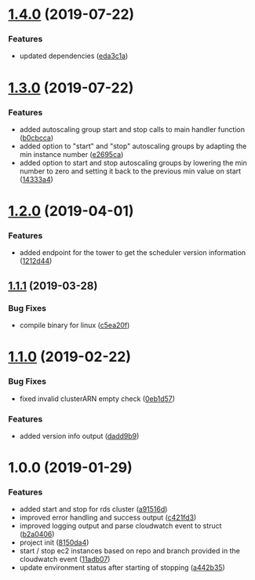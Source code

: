 # [1.4.0](https://github.com/auto-staging/scheduler/compare/1.3.0...1.4.0) (2019-07-22)


### Features

* updated dependencies ([eda3c1a](https://github.com/auto-staging/scheduler/commit/eda3c1a))

# [1.3.0](https://github.com/auto-staging/scheduler/compare/1.2.0...1.3.0) (2019-07-22)


### Features

* added autoscaling group start and stop calls to main handler function ([b0cbcca](https://github.com/auto-staging/scheduler/commit/b0cbcca))
* added option to "start" and "stop" autoscaling groups by adapting the min instance number ([e2695ca](https://github.com/auto-staging/scheduler/commit/e2695ca))
* added option to start and stop autoscaling groups by lowering the min number to zero and setting it back to the previous min value on start ([14333a4](https://github.com/auto-staging/scheduler/commit/14333a4))

# [1.2.0](https://github.com/auto-staging/scheduler/compare/1.1.1...1.2.0) (2019-04-01)


### Features

* added endpoint for the tower to get the scheduler version information ([1212d44](https://github.com/auto-staging/scheduler/commit/1212d44))

## [1.1.1](https://github.com/auto-staging/scheduler/compare/1.1.0...1.1.1) (2019-03-28)


### Bug Fixes

* compile binary for linux ([c5ea20f](https://github.com/auto-staging/scheduler/commit/c5ea20f))

# [1.1.0](https://github.com/auto-staging/scheduler/compare/1.0.0...1.1.0) (2019-02-22)


### Bug Fixes

* fixed invalid clusterARN empty check ([0eb1d57](https://github.com/auto-staging/scheduler/commit/0eb1d57))


### Features

* added version info output ([dadd9b9](https://github.com/auto-staging/scheduler/commit/dadd9b9))

# 1.0.0 (2019-01-29)


### Features

* added start and stop for rds cluster ([a91516d](https://github.com/auto-staging/scheduler/commit/a91516d))
* improved error handling and success output ([c421fd3](https://github.com/auto-staging/scheduler/commit/c421fd3))
* improved logging output and parse cloudwatch event to struct ([b2a0406](https://github.com/auto-staging/scheduler/commit/b2a0406))
* project init ([8150da4](https://github.com/auto-staging/scheduler/commit/8150da4))
* start / stop ec2 instances based on repo and branch provided in the cloudwatch event ([11adb07](https://github.com/auto-staging/scheduler/commit/11adb07))
* update environment status after starting of stopping ([a442b35](https://github.com/auto-staging/scheduler/commit/a442b35))

